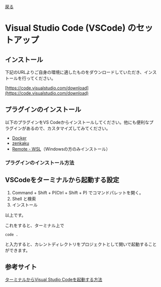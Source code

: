 [戻る](事前準備.md)
# Visual Studio Code (VSCode) のセットアップ

## インストール

下記のURLよりご自身の環境に適したものをダウンロードしていただき、インストールを行ってください。

[https://code.visualstudio.com/download](https://code.visualstudio.com/download)

## プラグインのインストール

以下のプラグインをVS Codeからインストールしてください。他にも便利なプラグインがあるので、カスタマイズしてみてください。

* [Docker](https://marketplace.visualstudio.com/items?itemName=ms-azuretools.vscode-docker)
* [zenkaku](https://marketplace.visualstudio.com/items?itemName=mosapride.zenkaku)
* [Remote - WSL](https://marketplace.visualstudio.com/items?itemName=ms-vscode-remote.remote-wsl)（Windowsの方のみインストール）

### プラグインのインストール方法



## VSCodeをターミナルから起動する設定

1. Command + Shift + P(Ctrl + Shift + P) でコマンドパレットを開く。
2. Shell と検索
3. インストール

以上です。

これをすると、ターミナル上で

```
code .
```

と入力すると、カレントディレクトリをプロジェクトとして開いで起動することができます。

## 参考サイト
[ターミナルからVisual Studio Codeを起動する方法](https://qiita.com/naru0504/items/c2ed8869ffbf7682cf5c)